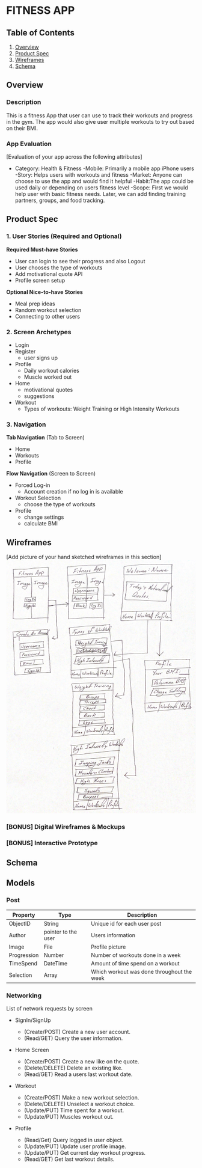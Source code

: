 # FITNESS APP

## Table of Contents
1. [Overview](#Overview)
1. [Product Spec](#Product-Spec)
1. [Wireframes](#Wireframes)
2. [Schema](#Schema)

## Overview
### Description
This is a fitness App that user can use to track their workouts and progress in the gym. The app would also give user multiple workouts to try out based on their BMI.

### App Evaluation
[Evaluation of your app across the following attributes]
- Category: Health & Fitness
-Mobile: Primarily a mobile app iPhone users
-Story: Helps users with workouts and fitness
-Market: Anyone can choose to use the app and would find it helpful
-Habit:The app could be used daily or depending on users fitness level
-Scope: First we would help user with basic fitness needs. Later, we can add finding training partners, groups, and food tracking. 

## Product Spec

### 1. User Stories (Required and Optional)

**Required Must-have Stories**

* User can login to see their progress and also Logout
* User chooses the type of workouts
* Add motivational quote API
* Profile screen setup

**Optional Nice-to-have Stories**

* Meal prep ideas
* Random workout selection
* Connecting to other users

### 2. Screen Archetypes

* Login
* Register
   * user signs up
* Profile
  * Daily workout calories 
  * Muscle worked out
* Home
   * motivational quotes 
   * suggestions 
* Workout
   * Types of workouts: Weight Training or High Intensity Workouts

### 3. Navigation

**Tab Navigation** (Tab to Screen)

* Home
* Workouts
* Profile

**Flow Navigation** (Screen to Screen)

* Forced Log-in 
    *  Account creation if no log in is available
* Workout Selection 
   * choose the type of workouts
* Profile 
   * change settings
   * calculate BMI


## Wireframes
[Add picture of your hand sketched wireframes in this section]
<img src="wireframe.png" width=600>

### [BONUS] Digital Wireframes & Mockups

### [BONUS] Interactive Prototype

## Schema 
## Models

### Post 
|   Property       | Type           |   Description        |
| -----------------|----------------|----------------------| 
|ObjectID          |String          |Unique id for each user post |
|Author 	|pointer to the user |	Users information |
|Image	|File	|Profile picture 
|Progression	|Number 	|Number of workouts done in a week |
|TimeSpend 	|DateTime	|Amount of time spend on a workout|
|Selection	|Array 	|Which workout was done throughout the week| 


### Networking
List of network requests by screen

* SignIn/SignUp
  * (Create/POST) Create a new user account.
  * (Read/GET) Query the user information.

* Home Screen
  * (Create/POST) Create a new like on the quote.
  * (Delete/DELETE) Delete an existing like.
  * (Read/GET) Read a users last workout date.

* Workout
  * (Create/POST) Make a new workout selection.
  * (Delete/DELETE) Unselect a workout choice.
  * (Update/PUT) Time spent for a workout.
  * (Update/PUT) Muscles workout out.

* Profile
  * (Read/Get) Query logged in user object.
  * (Update/PUT) Update user profile image.
  * (Update/PUT) Get current day workout progress.
  * (Read/GET) Get last workout details.
